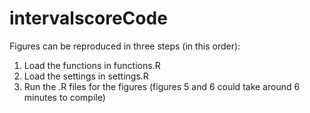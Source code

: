 # intervalscoreCode
Figures can be reproduced in three steps (in this order):

1. Load the functions in functions.R
2. Load the settings in settings.R
3. Run the .R files for the figures (figures 5 and 6 could take around 6 minutes to compile)
